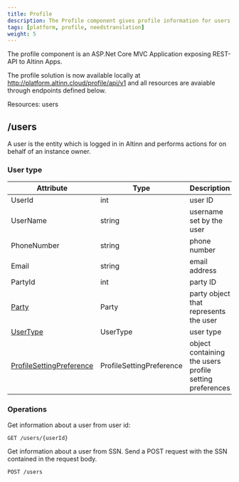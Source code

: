 ```yaml
---
title: Profile
description: The Profile component gives profile information for users in Altinn.
tags: [platform, profile, needstranslation]
weight: 5
---
```


The profile component is an ASP.Net Core MVC Application exposing REST-API to Altinn Apps.

The profile solution is now available locally at http://platform.altinn.cloud/profile/api/v1 and all resources are avaiable through endpoints defined below.

Resources: users

## /users
A user is the entity which is logged in in Altinn and performs actions for on behalf of an instance owner.

### User type
| Attribute | Type | Description |
| --------- | ---- | ----------- |
| UserId | int | user ID |
| UserName | string | username set by the user|
| PhoneNumber | string | phone number |
| Email | string  | email address|
| PartyId | int | party ID |
| [Party](https://github.com/Altinn/altinn-studio/blob/master/src/AltinnCore/ServiceLibrary/Models/Party.cs) | Party  | party object that represents the user |
| [UserType](https://github.com/Altinn/altinn-studio/blob/master/src/AltinnCore/ServiceLibrary/Enums/UserType.cs)  | UserType | user type |
| [ProfileSettingPreference](https://github.com/Altinn/altinn-studio/blob/master/src/AltinnCore/ServiceLibrary/Models/ProfileSettingPreference.cs) |  ProfileSettingPreference |  object containing the users profile setting preferences |

### Operations
Get information about a user from user id:

```http
GET /users/{userId}
```

Get information about a user from SSN. Send a POST request with the SSN contained in the request body.

```http
POST /users
```